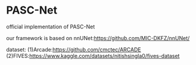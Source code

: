# PASC-Net
official implementation of PASC-Net

our framework is based on nnUNet:https://github.com/MIC-DKFZ/nnUNet/

dataset:
        (1)Arcade:https://github.com/cmctec/ARCADE
        (2)FIVES:https://www.kaggle.com/datasets/nitishsingla0/fives-dataset

